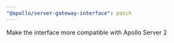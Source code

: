 ```yaml
---
"@apollo/server-gateway-interface": patch
---
```


Make the interface more compatible with Apollo Server 2
